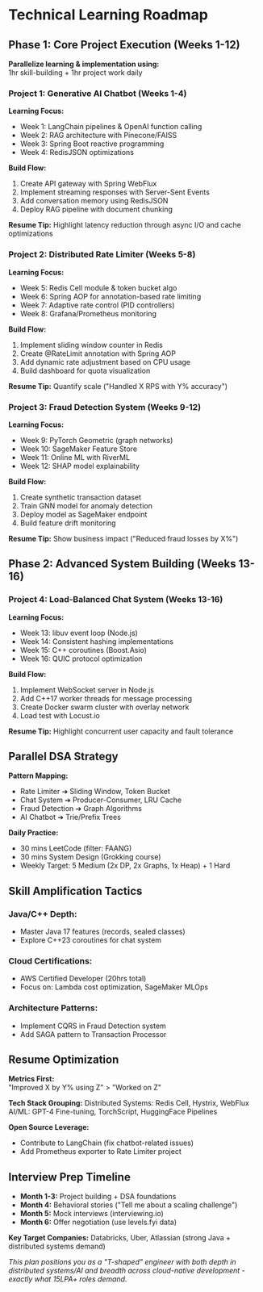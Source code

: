 # Technical Learning Roadmap

## Phase 1: Core Project Execution (Weeks 1-12)

**Parallelize learning & implementation using:**  
1hr skill-building + 1hr project work daily

### Project 1: Generative AI Chatbot (Weeks 1-4)

**Learning Focus:**

- Week 1: LangChain pipelines & OpenAI function calling
- Week 2: RAG architecture with Pinecone/FAISS
- Week 3: Spring Boot reactive programming
- Week 4: RedisJSON optimizations

**Build Flow:**

1. Create API gateway with Spring WebFlux
2. Implement streaming responses with Server-Sent Events
3. Add conversation memory using RedisJSON
4. Deploy RAG pipeline with document chunking

**Resume Tip:** Highlight latency reduction through async I/O and cache optimizations

### Project 2: Distributed Rate Limiter (Weeks 5-8)

**Learning Focus:**

- Week 5: Redis Cell module & token bucket algo
- Week 6: Spring AOP for annotation-based rate limiting
- Week 7: Adaptive rate control (PID controllers)
- Week 8: Grafana/Prometheus monitoring

**Build Flow:**

1. Implement sliding window counter in Redis
2. Create @RateLimit annotation with Spring AOP
3. Add dynamic rate adjustment based on CPU usage
4. Build dashboard for quota visualization

**Resume Tip:** Quantify scale ("Handled X RPS with Y% accuracy")

### Project 3: Fraud Detection System (Weeks 9-12)

**Learning Focus:**

- Week 9: PyTorch Geometric (graph networks)
- Week 10: SageMaker Feature Store
- Week 11: Online ML with RiverML
- Week 12: SHAP model explainability

**Build Flow:**

1. Create synthetic transaction dataset
2. Train GNN model for anomaly detection
3. Deploy model as SageMaker endpoint
4. Build feature drift monitoring

**Resume Tip:** Show business impact ("Reduced fraud losses by X%")

## Phase 2: Advanced System Building (Weeks 13-16)

### Project 4: Load-Balanced Chat System (Weeks 13-16)

**Learning Focus:**

- Week 13: libuv event loop (Node.js)
- Week 14: Consistent hashing implementations
- Week 15: C++ coroutines (Boost.Asio)
- Week 16: QUIC protocol optimization

**Build Flow:**

1. Implement WebSocket server in Node.js
2. Add C++17 worker threads for message processing
3. Create Docker swarm cluster with overlay network
4. Load test with Locust.io

**Resume Tip:** Highlight concurrent user capacity and fault tolerance

## Parallel DSA Strategy

**Pattern Mapping:**

- Rate Limiter ➔ Sliding Window, Token Bucket
- Chat System ➔ Producer-Consumer, LRU Cache
- Fraud Detection ➔ Graph Algorithms
- AI Chatbot ➔ Trie/Prefix Trees

**Daily Practice:**

- 30 mins LeetCode (filter: FAANG)
- 30 mins System Design (Grokking course)
- Weekly Target: 5 Medium (2x DP, 2x Graphs, 1x Heap) + 1 Hard

## Skill Amplification Tactics

### Java/C++ Depth:

- Master Java 17 features (records, sealed classes)
- Explore C++23 coroutines for chat system

### Cloud Certifications:

- AWS Certified Developer (20hrs total)
- Focus on: Lambda cost optimization, SageMaker MLOps

### Architecture Patterns:

- Implement CQRS in Fraud Detection system
- Add SAGA pattern to Transaction Processor

## Resume Optimization

**Metrics First:**  
"Improved X by Y% using Z" > "Worked on Z"

**Tech Stack Grouping:**
Distributed Systems: Redis Cell, Hystrix, WebFlux AI/ML: GPT-4 Fine-tuning, TorchScript, HuggingFace Pipelines

**Open Source Leverage:**

- Contribute to LangChain (fix chatbot-related issues)
- Add Prometheus exporter to Rate Limiter project

## Interview Prep Timeline

- **Month 1-3:** Project building + DSA foundations
- **Month 4:** Behavioral stories ("Tell me about a scaling challenge")
- **Month 5:** Mock interviews (interviewing.io)
- **Month 6:** Offer negotiation (use levels.fyi data)

**Key Target Companies:** Databricks, Uber, Atlassian (strong Java + distributed systems demand)

_This plan positions you as a "T-shaped" engineer with both depth in distributed systems/AI and breadth across cloud-native development - exactly what 15LPA+ roles demand._

